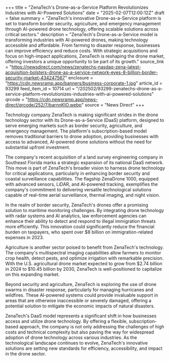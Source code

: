 +++
title = "ZenaTech's Drone-as-a-Service Platform Revolutionizes Industries with AI-Powered Solutions"
date = "2025-02-07T12:00:12Z"
draft = false
summary = "ZenaTech's innovative Drone-as-a-Service platform is set to transform border security, agriculture, and emergency management through AI-powered drone technology, offering scalable solutions across critical sectors."
description = "ZenaTech's Drone-as-a-Service model is transforming industries with AI-powered drones, making technology accessible and affordable. From farming to disaster response, businesses can improve efficiency and reduce costs. With strategic acquisitions and focus on high-impact applications, ZenaTech is reshaping the drone market, offering investors a unique opportunity to be part of its growth."
source_link = "https://newsdirect.com/news/zenatechs-nasdaq-zena-latest-acquisition-bolsters-drone-as-a-service-network-eyes-8-billion-border-security-market-434247567"
enclosure = "https://cdn.newsramp.app/banners/business-corporate-1.jpg"
article_id = 93299
feed_item_id = 10714
url = "/202502/93299-zenatechs-drone-as-a-service-platform-revolutionizes-industries-with-ai-powered-solutions"
qrcode = "https://cdn.newsramp.app/news-direct/qrcode/252/7/barnnKIO.webp"
source = "News Direct"
+++

<p>Technology company ZenaTech is making significant strides in the drone technology sector with its Drone-as-a-Service (DaaS) platform, designed to serve emerging markets such as border security, agriculture, and emergency management. The platform's subscription-based model removes traditional barriers to drone adoption, providing businesses with access to advanced, AI-powered drone solutions without the need for substantial upfront investment.</p><p>The company's recent acquisition of a land survey engineering company in Southeast Florida marks a strategic expansion of its national DaaS network. This move is part of ZenaTech's broader vision to harness drone technology for critical applications, particularly in enhancing border security and coastal surveillance capabilities. The flagship ZenaDrone 1000, equipped with advanced sensors, LiDAR, and AI-powered tracking, exemplifies the company's commitment to delivering versatile technological solutions capable of real-time aerial surveillance, thermal imaging, and night vision.</p><p>In the realm of border security, ZenaTech's drones offer a promising solution to maritime monitoring challenges. By integrating drone technology with radar systems and AI analytics, law enforcement agencies can enhance their ability to detect and respond to illegal immigration threats more efficiently. This innovation could significantly reduce the financial burden on taxpayers, who spent over $8 billion on immigration-related expenses in 2023.</p><p>Agriculture is another sector poised to benefit from ZenaTech's technology. The company's multispectral imaging capabilities allow farmers to monitor crop health, detect pests, and optimize irrigation with remarkable precision. With the U.S. agricultural drone market expected to grow from $2.74 billion in 2024 to $10.45 billion by 2030, ZenaTech is well-positioned to capitalize on this expanding market.</p><p>Beyond security and agriculture, ZenaTech is exploring the use of drone swarms in disaster response, particularly for managing hurricanes and wildfires. These AI-powered systems could provide invaluable support in areas that are otherwise inaccessible or severely damaged, offering a potential solution to mitigate the economic impacts of natural disasters.</p><p>ZenaTech's DaaS model represents a significant shift in how businesses access and utilize drone technology. By offering a flexible, subscription-based approach, the company is not only addressing the challenges of high costs and technical complexity but also paving the way for widespread adoption of drone technology across various industries. As the technological landscape continues to evolve, ZenaTech's innovative solutions are setting new standards for efficiency, accessibility, and impact in the drone sector.</p>